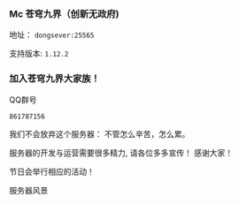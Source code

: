 ### Mc 苍穹九界（创新无政府)

地址： `dongsever:25565`

支持版本: `1.12.2`

### 加入苍穹九界大家族！
QQ群号
```markdown
861787156
```

我们不会放弃这个服务器：
不管怎么辛苦，怎么累。

服务器的开发与运营需要很多精力,
请各位多多宣传！
感谢大家！

节日会举行相应的活动！

服务器风景

